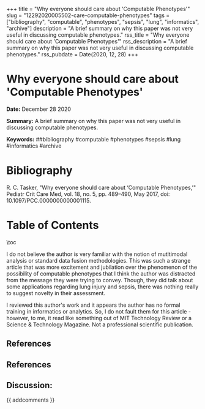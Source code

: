+++
title = "Why everyone should care about 'Computable Phenotypes'"
slug = "12292020005502-care-computable-phenotypes"
tags = ["bibliography", "computable", "phenotypes", "sepsis", "lung", "informatics", "archive"]
description = "A brief summary on why this paper was not very useful in discussing computable phenotypes."
rss_title = "Why everyone should care about 'Computable Phenotypes'"
rss_description = "A brief summary on why this paper was not very useful in discussing computable phenotypes."
rss_pubdate = Date(2020, 12, 28)
+++



Why everyone should care about 'Computable Phenotypes'
=========

**Date:** December 28 2020

**Summary:** A brief summary on why this paper was not very useful in discussing computable phenotypes.

**Keywords:** ##bibliography #computable #phenotypes #sepsis #lung #informatics  #archive

Bibliography
==========

R. C. Tasker, "Why everyone should care about ‘Computable Phenotypes,’" Pediatr Crit Care Med, vol. 18, no. 5, pp. 489–490, May 2017, doi: 10.1097/PCC.0000000000001115.

Table of Contents
=========

\toc

I do not believe the author is very familiar with the notion of mutltimodal analysis or standard data fusion methodologies. This was such a strange article that was more excitement and jubilation over the phenomenon of the possibility of computable phenotypes that I think the author was distracted from the message they were trying to convey. Though, they did talk about some applications regarding lung injury and sepsis, there was nothing really to suggest novelty in their assessment.

I reviewed this author's work and it appears the author has no formal training in informatics or analytics. So, I do not fault them for this article - however, to me, it read like something out of MIT Technology Review or a Science & Technology Magazine. Not a professional scientific publication.

## References

## References
## Discussion: 

{{ addcomments }}
